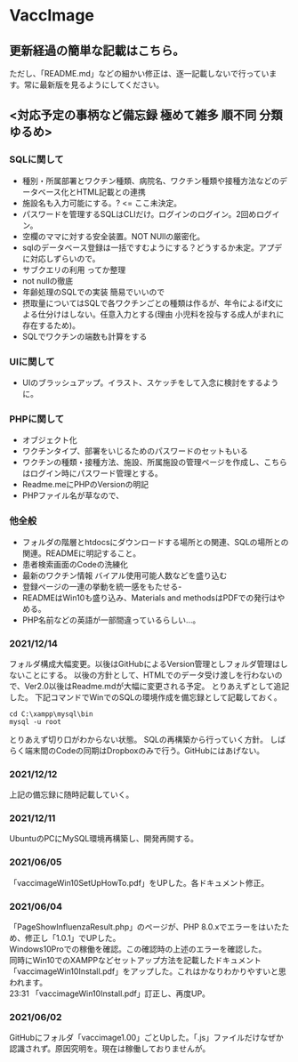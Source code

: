 # VaccImage
## 更新経過の簡単な記載はこちら。
ただし、「README.md」などの細かい修正は、逐一記載しないで行っています。常に最新版を見るようにしてください。

## <対応予定の事柄など備忘録 極めて雑多 順不同 分類ゆるめ>
### SQLに関して
- 種別・所属部署とワクチン種類、病院名、ワクチン種類や接種方法などのデータベース化とHTML記載との連携
- 施設名も入力可能にする。? <= ここ未決定。
- パスワードを管理するSQLはCLIだけ。ログインのログイン。2回めログイン。
- 空欄のママに対する安全装置。NOT NUllの厳密化。
- sqlのデータベース登録は一括ですむようにする？どうするか未定。アプデに対応しずらいので。
- サブクエリの利用 ってか整理
- not nullの徹底
- 年齢処理のSQLでの実装 簡易でいいので
- 摂取量についてはSQLで各ワクチンごとの種類は作るが、年令によるif文による仕分けはしない。任意入力とする(理由 小児料を投与する成人がまれに存在するため)。
- SQLでワクチンの端数も計算をする

### UIに関して
- UIのブラッシュアップ。イラスト、スケッチをして入念に検討をするように。

### PHPに関して
- オブジェクト化
- ワクチンタイプ、部署をいじるためのパスワードのセットもいる
- ワクチンの種類・接種方法、施設、所属施設の管理ページを作成し、こちらはログイン時にパスワード管理とする。
- Readme.meにPHPのVersionの明記
- PHPファイル名が草なので、


### 他全般
- フォルダの階層とhtdocsにダウンロードする場所との関連、SQLの場所との関連。READMEに明記すること。
- 患者検索画面のCodeの洗練化
- 最新のワクチン情報 バイアル使用可能人数などを盛り込む
- 登録ページの一連の挙動を統一感をもたせる- 
- READMEはWin10も盛り込み、Materials and methodsはPDFでの発行はやめる。
- PHP名前などの英語が一部間違っているらしい…。




### 2021/12/14
フォルダ構成大幅変更。以後はGitHubによるVersion管理としフォルダ管理はしないことにする。
以後の方針として、HTMLでのデータ受け渡しを行わないので、Ver2.0以後はReadme.mdが大幅に変更される予定。
とりあえずとして追記した。
下記コマンドでWinでのSQLの環境作成を備忘録として記載しておく。

```
cd C:\xampp\mysql\bin
mysql -u root
```
とりあえず切り口がわからない状態。
SQLの再構築から行っていく方針。
しばらく端末間のCodeの同期はDropboxのみで行う。GitHubにはあげない。

### 2021/12/12
上記の備忘録に随時記載していく。

### 2021/12/11
UbuntuのPCにMySQL環境再構築し、開発再開する。

### 2021/06/05
「vaccimageWin10SetUpHowTo.pdf」をUPした。各ドキュメント修正。

### 2021/06/04
「PageShowInfluenzaResult.php」のページが、PHP 8.0.xでエラーをはいたため、修正し「1.0.1」でUPした。  
Windows10Proでの稼働を確認。この確認時の上述のエラーを確認した。  
同時にWin10でのXAMPPなどセットアップ方法を記載したドキュメント「vaccimageWin10Install.pdf」をアップした。これはかなりわかりやすいと思われます。  
23:31 「vaccimageWin10Install.pdf」訂正し、再度UP。

### 2021/06/02
GitHubにフォルダ「vaccimage1.00」ごとUpした。「.js」ファイルだけなぜか認識されず。原因究明を。現在は稼働しておりませんが。
